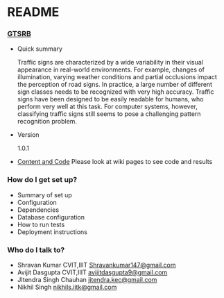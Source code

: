 # README #

### [GTSRB](http://benchmark.ini.rub.de/?section=gtsrb&subsection=news) ###

* Quick summary

  Traffic signs are characterized by a wide variability in their visual appearance in real-world environments. For example, changes
of illumination, varying weather conditions and partial occlusions impact the perception of road signs. In practice, a large number
of different sign classes needs to be recognized with very high accuracy. Traffic signs have been designed to be easily readable
for humans, who perform very well at this task. For computer systems, however, classifying traffic signs still seems to pose a
challenging pattern recognition problem.
* Version

  1.0.1
* [Content and Code](https://bitbucket.org/tutorials/markdowndemo)
  Please look at wiki pages to see code and results

### How do I get set up? ###

* Summary of set up
* Configuration
* Dependencies
* Database configuration
* How to run tests
* Deployment instructions

### Who do I talk to? ###

* Shravan Kumar
  CVIT,IIIT
  Shravankumar147@gmail.com
* Avijit Dasgupta
  CVIT,IIIT
  avijitdasgupta9@gmail.com
* JItendra Singh Chauhan
  jitendra.kec@gmail.com
* Nikhil Singh
  nikhils.iitk@gmail.com
